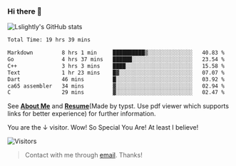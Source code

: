 ### Hi there 👋

![Lslightly's GitHub stats](https://github-readme-stats.vercel.app/api?username=lslightly&show_icons=true&theme=transparent)

<!--START_SECTION:waka-->

```txt
Total Time: 19 hrs 39 mins

Markdown         8 hrs 1 min     ██████████▒░░░░░░░░░░░░░░   40.83 %
Go               4 hrs 37 mins   ██████░░░░░░░░░░░░░░░░░░░   23.54 %
C++              3 hrs 3 mins    ████░░░░░░░░░░░░░░░░░░░░░   15.58 %
Text             1 hr 23 mins    █▓░░░░░░░░░░░░░░░░░░░░░░░   07.07 %
Dart             46 mins         █░░░░░░░░░░░░░░░░░░░░░░░░   03.92 %
ca65 assembler   34 mins         ▓░░░░░░░░░░░░░░░░░░░░░░░░   02.94 %
C                29 mins         ▓░░░░░░░░░░░░░░░░░░░░░░░░   02.47 %
```

<!--END_SECTION:waka-->

See [**About Me**](https://lslightly.github.io/about) and [**Resume**](https://github.com/Lslightly/resume-typ/blob/master/resume-cn.pdf)(Made by typst. Use pdf viewer which supports links for better experience) for further information.

You are the ↓ visitor. Wow! So Special You Are! At least I believe!

![Visitors](https://api.visitorbadge.io/api/visitors?path=https%3A%2F%2Fgithub.com%2FLslightly&countColor=%23f47373)

> Contact with me through [email](mailto:lqw332664203@mail.ustc.edu.cn). Thanks!

